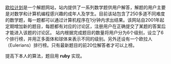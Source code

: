 [欧拉计划](http://projecteuler.net/)是一个解题网站，站内提供了一系列数学题供用户解答，解题的用户主要是对数学和计算机编程感兴趣的成年人及学生。目前该站包含了250多道不同难度的数学题，每一题都可以通过计算机程序在1分钟内求出结果。该网站自2001年起定期增加新的题目，每题都有对应的讨论区，注册用户在正确提交了某题的答案后才能进入该题的讨论区。 站内根据完成题目的数量将用户分为6个级别，设立了6个排行榜，并用正多面体和球体来表示不同的级别。另外还设有一个欧拉人（Eulerians）排行榜。只有最新题目的前20位解答者才可以上榜。

 提高下本人的算法，题目用 **ruby** 实现。

